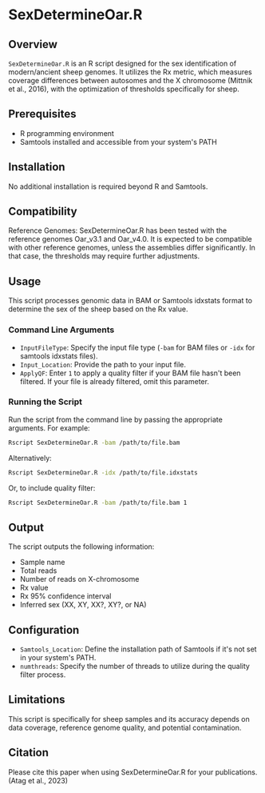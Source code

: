 # SexDetermineOar.R

## Overview
`SexDetermineOar.R` is an R script designed for the sex identification of modern/ancient sheep genomes. It utilizes the Rx metric, which measures coverage differences between autosomes and the X chromosome (Mittnik et al., 2016), with the optimization of thresholds specifically for sheep.
## Prerequisites
- R programming environment
- Samtools installed and accessible from your system's PATH

## Installation
No additional installation is required beyond R and Samtools.

## Compatibility
Reference Genomes: SexDetermineOar.R has been tested with the reference genomes Oar_v3.1 and Oar_v4.0. It is expected to be compatible with other reference genomes, unless the assemblies differ significantly. In that case, the thresholds may require further adjustments.

## Usage
This script processes genomic data in BAM or Samtools idxstats format to determine the sex of the sheep based on the Rx value.

### Command Line Arguments
- `InputFileType`: Specify the input file type (`-bam` for BAM files or `-idx` for samtools idxstats files).
- `Input_Location`: Provide the path to your input file.
- `ApplyQF`: Enter `1` to apply a quality filter if your BAM file hasn't been filtered. If your file is already filtered, omit this parameter.

### Running the Script
Run the script from the command line by passing the appropriate arguments. For example:
```bash
Rscript SexDetermineOar.R -bam /path/to/file.bam
```
Alternatively:
```bash
Rscript SexDetermineOar.R -idx /path/to/file.idxstats
```
Or, to include quality filter:
```bash
Rscript SexDetermineOar.R -bam /path/to/file.bam 1
```

## Output
The script outputs the following information:
- Sample name
- Total reads
- Number of reads on X-chromosome 
- Rx value
- Rx 95% confidence interval
- Inferred sex (XX, XY, XX?, XY?, or NA)

## Configuration
- `Samtools_Location`: Define the installation path of Samtools if it's not set in your system's PATH.
- `numthreads`: Specify the number of threads to utilize during the quality filter process.

## Limitations
This script is specifically for sheep samples and its accuracy depends on data coverage, reference genome quality, and potential contamination.

## Citation
Please cite this paper when using SexDetermineOar.R for your publications. (Atag et al., 2023) 

